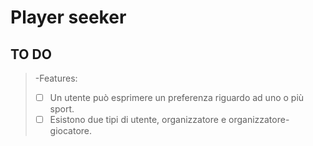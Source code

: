 # Player seeker

## TO DO
>-Features:
 >- [ ] Un utente può esprimere un preferenza riguardo ad uno  o più sport.
 >- [ ] Esistono due tipi di utente, organizzatore e organizzatore-giocatore.
 >
